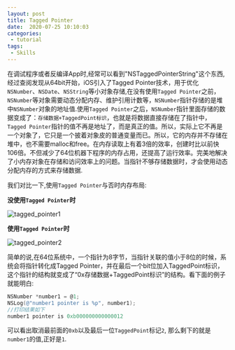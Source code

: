 ```yaml
---
layout: post
title: Tagged Pointer
date:  2020-07-25 10:10:03
categories:
 - tutorial
tags:
 - Skills
---
```


在调试程序或者反编译App时,经常可以看到"NSTaggedPointerString"这个东西,经过查阅发现从64bit开始，iOS引入了Tagged Pointer技术，用于优化`NSNumber`、`NSDate`、`NSString`等小对象存储,在没有使用`Tagged Pointer`之前，`NSNumber`等对象需要动态分配内存、维护引用计数等，`NSNumber`指针存储的是堆中`NSNumber`对象的地址值.使用`Tagged Pointer`之后，`NSNumber`指针里面存储的数据变成了：`存储数据+TaggedPoint标识`，也就是将数据直接存储在了指针中，`Tagged Pointer`指针的值不再是地址了，而是真正的值。所以，实际上它不再是一个对象了，它只是一个披着对象皮的普通变量而已。所以，它的内存并不存储在堆中，也不需要malloc和free。在内存读取上有着3倍的效率，创建时比以前快106倍。不但减少了64位机器下程序的内存占用，还提高了运行效率。完美地解决了小内存对象在存储和访问效率上的问题。当指针不够存储数据时，才会使用动态分配内存的方式来存储数据.

我们对比一下,使用`Tagged Pointer`与否时内存布局:

**没使用`Tagged Pointer`时**

![tagged_pointer1](/assets/images/tagged_pointer1.png)

**使用`Tagged Pointer`时**

![tagged_pointer2](/assets/images/tagged_pointer2.png)

简单的说,在64位系统中，一个指针为8字节，当指针关联的值小于8位的时候，系统会将指针转化成Tagged Pointer，并在最后一个bit位加入TaggedPoint标识，这个指针的结构就变成了“0x存储数据+TaggedPoint标识”的结构。看下面的例子就能明白:

```objectivec
NSNumber *number1 = @1;
NSLog(@"number1 pointer is %p", number1);
//打印结果如下
number1 pointer is 0xb000000000000012
```

可以看出取消最前面的`0xb`以及最后一位`TaggedPoint`标记`2`, 那么剩下的就是`number1`的值,正好是`1`.

